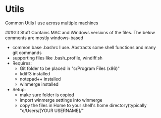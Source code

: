 # Utils
Common Utils I use across multiple machines

###Git Stuff
Contains MAC and Windows versions of the files. The below comments are mostly windows-based
<ul>
	<li>common base .bashrc I use. Abstracts some shell functions and many git commands</li>
	<li>supporting files like .bash_profile, windiff.sh</li>
	<li>Requires:
		<ul>
			<li>Git folder to be placed in "c/Program Files (x86)"</li>
			<li>kdiff3 installed</li>
			<li>notepad++ installed</li>
			<li>winmerge installed</li>
		</ul>
	</li>
	<li>Setup:
		<ul>
			<li>make sure folder is copied</li>
			<li>import winmerge settings into winmerge</li>
			<li>copy the files in Home to your shell's home directory(typically "c/Users/[YOUR USERNAME]/"</li>
		</ul>
	</li>
</ul>